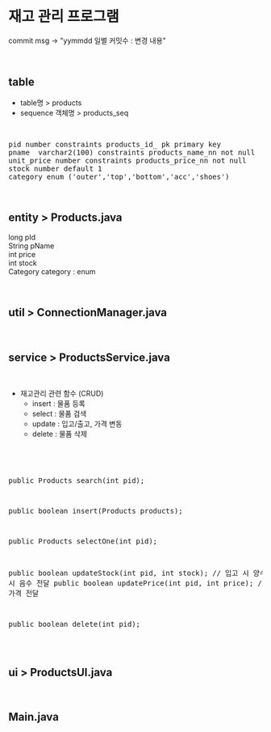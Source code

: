 # 재고 관리 프로그램

commit msg -> "yymmdd 일별 커밋수 : 변경 내용"


<br/>

## table

- table명 > products
- sequence 객체명 > products_seq


<br/>
<pre>
pid number constraints products_id_ pk primary key
pname  varchar2(100) constraints products_name_nn not null
unit_price number constraints products_price_nn not null
stock number default 1
category enum ('outer','top','bottom','acc','shoes')
</pre>


<br/>

## entity > Products.java
long pId\
String pName\
int price\
int stock\
Category category  : enum

<br/>

## util > ConnectionManager.java


<br/>

## service > ProductsService.java

<br/>

- 재고관리 관련 함수  (CRUD)
  - insert : 물품 등록
  - select : 물품 검색
  - update : 입고/출고, 가격 변동 
  - delete : 물품 삭제

<br/>
<pre>

public Products search(int pid);

public boolean insert(Products products);

public Products selectOne(int pid);

public boolean updateStock(int pid, int stock); // 입고 시 양수, 출고 시 음수 전달
public boolean updatePrice(int pid, int price); // 변경할 가격 전달

public boolean delete(int pid); 
</pre>

<br/>

## ui > ProductsUI.java

<br/>

## Main.java